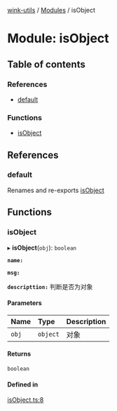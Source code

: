 [wink-utils](../README.md) / [Modules](../modules.md) / isObject

# Module: isObject

## Table of contents

### References

- [default](isObject.md#default)

### Functions

- [isObject](isObject.md#isobject)

## References

### default

Renames and re-exports [isObject](isObject.md#isobject)

## Functions

### isObject

▸ **isObject**(`obj`): `boolean`

**`name:`**

**`msg:`**

**`descripttion:`** 判断是否为对象

#### Parameters

| Name | Type | Description |
| :------ | :------ | :------ |
| `obj` | `object` | 对象 |

#### Returns

`boolean`

#### Defined in

[isObject.ts:8](https://github.com/huahuahuahuahuahua/wink-utils/blob/78e35a6/src/isObject.ts#L8)

